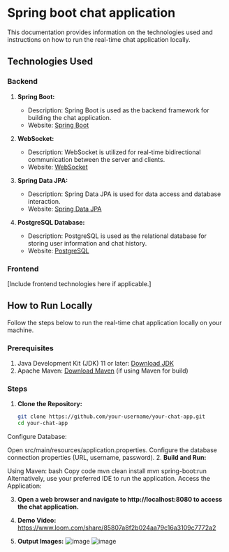 # Spring boot chat application
This documentation provides information on the technologies used and instructions on how to run the real-time chat application locally.

## Technologies Used

### Backend

1. **Spring Boot:**
   - Description: Spring Boot is used as the backend framework for building the chat application.
   - Website: [Spring Boot](https://spring.io/projects/spring-boot)

2. **WebSocket:**
   - Description: WebSocket is utilized for real-time bidirectional communication between the server and clients.
   - Website: [WebSocket](https://spring.io/guides/gs/messaging-stomp-websocket/)

3. **Spring Data JPA:**
   - Description: Spring Data JPA is used for data access and database interaction.
   - Website: [Spring Data JPA](https://spring.io/projects/spring-data-jpa)

4. **PostgreSQL Database:**
   - Description: PostgreSQL is used as the relational database for storing user information and chat history.
   - Website: [PostgreSQL](https://www.postgresql.org/)

### Frontend

[Include frontend technologies here if applicable.]

## How to Run Locally

Follow the steps below to run the real-time chat application locally on your machine.

### Prerequisites

1. Java Development Kit (JDK) 11 or later: [Download JDK](https://www.oracle.com/java/technologies/javase-downloads.html)
2. Apache Maven: [Download Maven](https://maven.apache.org/download.cgi) (if using Maven for build)

### Steps

1. **Clone the Repository:**
   ```bash
   git clone https://github.com/your-username/your-chat-app.git
   cd your-chat-app
Configure Database:

Open src/main/resources/application.properties.
Configure the database connection properties (URL, username, password).
2. **Build and Run:**

Using Maven:
bash
Copy code
mvn clean install
mvn spring-boot:run
Alternatively, use your preferred IDE to run the application.
Access the Application:

3. **Open a web browser and navigate to http://localhost:8080 to access the chat application.**

4. **Demo Video:** https://www.loom.com/share/85807a8f2b024aa79c16a3109c7772a2
5. **Output Images:**
![image](https://github.com/2001akash/spring-boot-chat-application/assets/88871193/e7160435-dfcc-474f-8896-60dfb12b9998)
![image](https://github.com/2001akash/spring-boot-chat-application/assets/88871193/66d282b4-214e-446b-b38f-348f5b1e6949)


